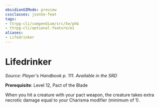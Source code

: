 ```yaml
---
obsidianUIMode: preview
cssclasses: json5e-feat
tags:
- ttrpg-cli/compendium/src/5e/phb
- ttrpg-cli/optional-feature/ei
aliases:
- Lifedrinker
---
```

# Lifedrinker
*Source: Player's Handbook p. 111. Available in the <span title='Systems Reference Document (5.1)'>SRD</span>*  

**Prerequisite**: Level 12, Pact of the Blade

When you hit a creature with your pact weapon, the creature takes extra necrotic damage equal to your Charisma modifier (minimum of 1).